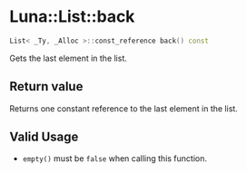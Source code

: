 # Luna::List::back

```c++
List< _Ty, _Alloc >::const_reference back() const
```

Gets the last element in the list. 



## Return value
Returns one constant reference to the last element in the list. 

## Valid Usage
* `empty()` must be `false` when calling this function. 

